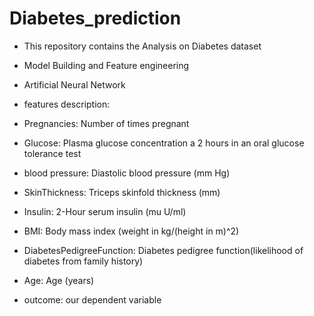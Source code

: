 # Diabetes_prediction

- This repository contains the Analysis on Diabetes dataset
- Model Building and Feature engineering
- Artificial Neural Network


- features description:

- Pregnancies: Number of times pregnant
- Glucose: Plasma glucose concentration a 2 hours in an oral glucose  tolerance test
- blood pressure: Diastolic blood pressure (mm Hg)
- SkinThickness: Triceps skinfold thickness (mm)
- Insulin: 2-Hour serum insulin (mu U/ml)
- BMI: Body mass index (weight in kg/(height in m)^2)
- DiabetesPedigreeFunction: Diabetes pedigree function(likelihood of diabetes from family history)
- Age: Age (years)

- outcome: our dependent variable
